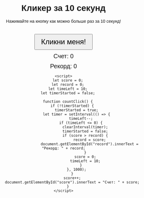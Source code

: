 # <!DOCTYPE html>
<html>
<head>
    <title>Кликер за 10 секунд</title>
    <style>
        body {
            font-family: Arial, sans-serif;
            text-align: center;
            margin-top: 50px;
        }
        #clickButton {
            font-size: 24px;
            padding: 10px 20px;
            margin-top: 20px;
        }
        #score, #record {
            font-size: 20px;
            margin-top: 10px;
        }
    </style>
</head>
<body>
    <h1>Кликер за 10 секунд</h1>
    <p>Нажимайте на кнопку как можно больше раз за 10 секунд!</p>
    <button id="clickButton" onclick="countClick()">Кликни меня!</button>
    <div id="score">Счет: 0</div>
    <div id="record">Рекорд: 0</div>

    <script>
        let score = 0;
        let record = 0;
        let timeLeft = 10;
        let timerStarted = false;

        function countClick() {
            if (!timerStarted) {
                timerStarted = true;
                let timer = setInterval(() => {
                    timeLeft--;
                    if (timeLeft <= 0) {
                        clearInterval(timer);
                        timerStarted = false;
                        if (score > record) {
                            record = score;
                            document.getElementById("record").innerText = "Рекорд: " + record;
                        }
                        score = 0;
                        timeLeft = 10;
                    }
                }, 1000);
            }
            score++;
            document.getElementById("score").innerText = "Счет: " + score;
        }
    </script>
</body>
</html>

